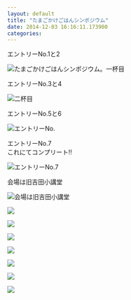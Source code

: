 ```yaml
---
layout: default
title: "たまごかけごはんシンポジウム"
date: 2014-12-03 16:16:11.173900
categories: 
---
```


エントリーNo.1と2

![たまごかけごはんシンポジウム。一杯目](/assets/images/201410/10727381_694149277347064_963916120_n.jpg)

エントリーNo.3と4

![二杯目](/assets/images/201410/10735421_625917000858279_822471720_n.jpg)

エントリーNo.5と6

![エントリーNo.](/assets/images/201410/10723711_767123696698368_942529120_n.jpg)

エントリーNo.7  
これにてコンプリート‼️

![エントリーNo.7](/assets/images/201410/10004143_765613753503731_409159896_n.jpg)

会場は旧吉田小講堂

![会場は旧吉田小講堂](/assets/images/201410/928328_551404828320347_605417916_n.jpg)

![](/assets/images/201410/10735599_1503519999906157_1667820952_n.jpg)

![](/assets/images/201410/10731443_437233746483210_265987742_n.jpg)

![](/assets/images/201410/10724605_605594049563932_483548394_n.jpg)

![](/assets/images/201410/10723859_365117150311158_135732773_n.jpg)

![](/assets/images/201410/10727384_284211528439224_1960388108_n.jpg)

![](/assets/images/201410/10735322_636395769814180_1499443897_n.jpg)

![](/assets/images/201410/10005218_1497884437127586_1590578269_n.jpg)


